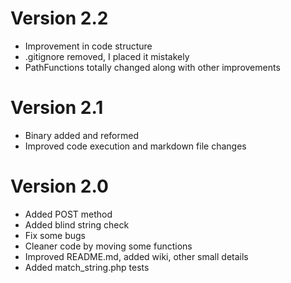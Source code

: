 # Version 2.2
* Improvement in code structure
* .gitignore removed, I placed it mistakely
* PathFunctions totally changed along with other improvements

# Version 2.1
* Binary added and reformed
* Improved code execution and markdown file changes

# Version 2.0
* Added POST method
* Added blind string check
* Fix some bugs
* Cleaner code by moving some functions
* Improved README.md, added wiki, other small details
* Added match_string.php tests
